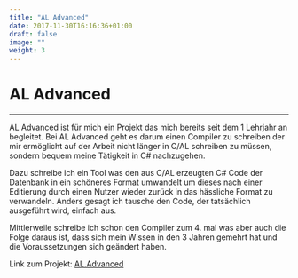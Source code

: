```yaml
---
title: "AL Advanced"
date: 2017-11-30T16:16:36+01:00
draft: false
image: ""
weight: 3
---
```


# AL Advanced

<a href="https://github.com/Gallimathias/AL.Advanced"> 
    <i class="fa fa-github"> </i>
</a>

---

AL Advanced ist für mich ein Projekt das mich bereits seit dem 1 Lehrjahr an begleitet. Bei AL Advanced geht es darum einen Compiler zu schreiben der mir ermöglicht auf der Arbeit nicht länger in C/AL schreiben zu müssen, sondern bequem meine Tätigkeit in C# nachzugehen.  

Dazu schreibe ich ein Tool was den aus C/AL erzeugten C# Code der Datenbank in ein schöneres Format umwandelt um dieses nach einer Editierung durch einen Nutzer wieder zurück in das hässliche Format zu verwandeln. Anders gesagt ich tausche den Code, der tatsächlich ausgeführt wird, einfach aus. 

Mittlerweile schreibe ich schon den Compiler zum 4. mal was aber auch die Folge daraus ist, dass sich mein Wissen in den 3 Jahren gemehrt hat und die Voraussetzungen sich geändert haben.

<i class="fa fa-github"> </i> Link zum Projekt: [AL.Advanced](https://github.com/Gallimathias/AL.Advanced) 

